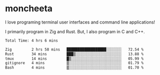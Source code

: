 # moncheeta

I love programing terminal user interfaces and command line applications!

I primarily program in Zig and Rust. But, I also program in C and C++.

<!--START_SECTION:waka-->

```txt
Total Time: 4 hrs 6 mins

Zig         2 hrs 58 mins   ██████████████████░░░░░░░   72.54 %
Rust        34 mins         ███▒░░░░░░░░░░░░░░░░░░░░░   13.88 %
tmux        14 mins         █▒░░░░░░░░░░░░░░░░░░░░░░░   05.99 %
gitignore   4 mins          ▒░░░░░░░░░░░░░░░░░░░░░░░░   01.79 %
Bash        4 mins          ▒░░░░░░░░░░░░░░░░░░░░░░░░   01.70 %
```

<!--END_SECTION:waka-->
